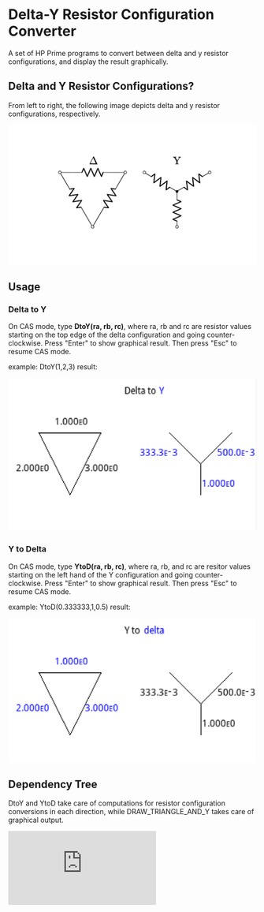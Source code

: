 # Delta-Y Resistor Configuration Converter

A set of HP Prime programs to convert between delta and y resistor configurations, and display the result graphically.

## Delta and Y Resistor Configurations?

From left to right, the following image depicts delta and y resistor configurations, respectively.

![alt text](https://github.com/Aswin-SaiSubramanian/Delta-Y-Resistor-Configuration-Converter/blob/main/delta_y.png "delta and y resitor networks")

## Usage

### Delta to Y

On CAS mode, type **DtoY(ra, rb, rc)**, where ra, rb and rc are resistor values starting on the top edge of the delta configuration and going
counter-clockwise. Press "Enter" to show graphical result. Then press "Esc" to resume CAS mode.

example: DtoY(1,2,3)
  result:

![alt text](https://github.com/Aswin-SaiSubramanian/Delta-Y-Resistor-Configuration-Converter/blob/main/DtoY_Example.PNG "DtoY usage example")

### Y to Delta

On CAS mode, type **YtoD(ra, rb, rc)**, where ra, rb, and rc are resitor values starting on the left hand of the Y configuration and going counter-clockwise.
Press "Enter" to show graphical result. Then press "Esc" to resume CAS mode.

example: YtoD(0.333333,1,0.5)
  result:

![alt text](https://github.com/Aswin-SaiSubramanian/Delta-Y-Resistor-Configuration-Converter/blob/main/YtoD_Example.PNG "YtoD usage example")

## Dependency Tree

DtoY and YtoD take care of computations for resistor configuration conversions in each direction, while DRAW_TRIANGLE_AND_Y takes care of graphical output.

![alt text](https://github.com/Aswin-SaiSubramanian/Delta-Y-Resistor-Configuration-Converter/blob/main/DeltaY_Converter_Dependancy_Tree.pdf "Project dependency tree")

                   
